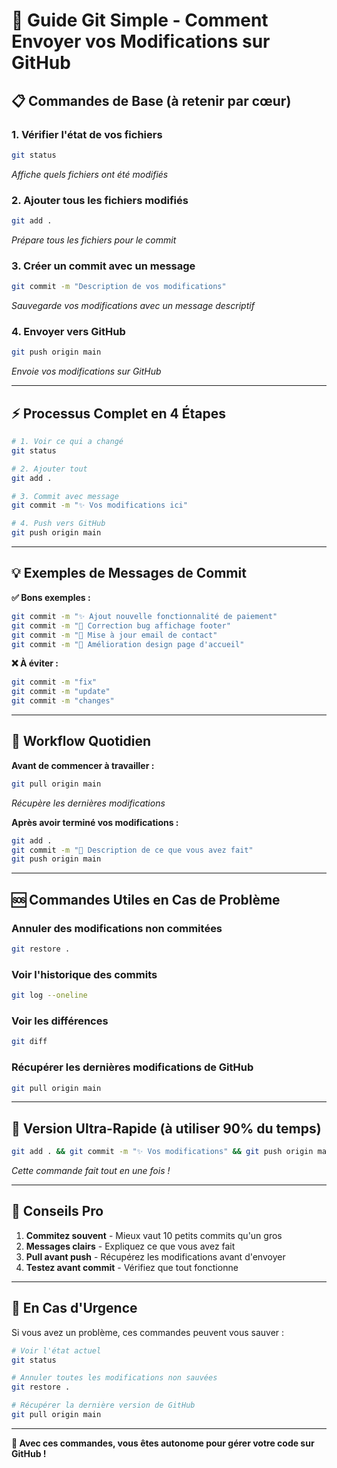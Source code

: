 # 🚀 Guide Git Simple - Comment Envoyer vos Modifications sur GitHub

## 📋 **Commandes de Base (à retenir par cœur)**

### **1. Vérifier l'état de vos fichiers**
```bash
git status
```
*Affiche quels fichiers ont été modifiés*

### **2. Ajouter tous les fichiers modifiés**
```bash
git add .
```
*Prépare tous les fichiers pour le commit*

### **3. Créer un commit avec un message**
```bash
git commit -m "Description de vos modifications"
```
*Sauvegarde vos modifications avec un message descriptif*

### **4. Envoyer vers GitHub**
```bash
git push origin main
```
*Envoie vos modifications sur GitHub*

---

## ⚡ **Processus Complet en 4 Étapes**

```bash
# 1. Voir ce qui a changé
git status

# 2. Ajouter tout
git add .

# 3. Commit avec message
git commit -m "✨ Vos modifications ici"

# 4. Push vers GitHub
git push origin main
```

---

## 💡 **Exemples de Messages de Commit**

**✅ Bons exemples :**
```bash
git commit -m "✨ Ajout nouvelle fonctionnalité de paiement"
git commit -m "🐛 Correction bug affichage footer"
git commit -m "📧 Mise à jour email de contact"
git commit -m "🎨 Amélioration design page d'accueil"
```

**❌ À éviter :**
```bash
git commit -m "fix"
git commit -m "update"
git commit -m "changes"
```

---

## 🔄 **Workflow Quotidien**

**Avant de commencer à travailler :**
```bash
git pull origin main
```
*Récupère les dernières modifications*

**Après avoir terminé vos modifications :**
```bash
git add .
git commit -m "📝 Description de ce que vous avez fait"
git push origin main
```

---

## 🆘 **Commandes Utiles en Cas de Problème**

### **Annuler des modifications non commitées**
```bash
git restore .
```

### **Voir l'historique des commits**
```bash
git log --oneline
```

### **Voir les différences**
```bash
git diff
```

### **Récupérer les dernières modifications de GitHub**
```bash
git pull origin main
```

---

## 📱 **Version Ultra-Rapide (à utiliser 90% du temps)**

```bash
git add . && git commit -m "✨ Vos modifications" && git push origin main
```

*Cette commande fait tout en une fois !*

---

## 🎯 **Conseils Pro**

1. **Commitez souvent** - Mieux vaut 10 petits commits qu'un gros
2. **Messages clairs** - Expliquez ce que vous avez fait
3. **Pull avant push** - Récupérez les modifications avant d'envoyer
4. **Testez avant commit** - Vérifiez que tout fonctionne

---

## 🚨 **En Cas d'Urgence**

Si vous avez un problème, ces commandes peuvent vous sauver :

```bash
# Voir l'état actuel
git status

# Annuler toutes les modifications non sauvées
git restore .

# Récupérer la dernière version de GitHub
git pull origin main
```

---

**💪 Avec ces commandes, vous êtes autonome pour gérer votre code sur GitHub !**
